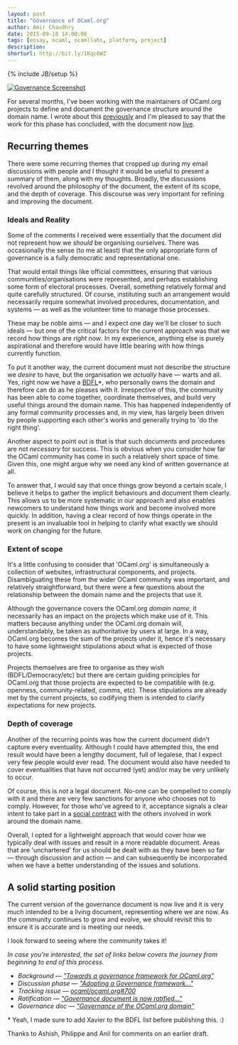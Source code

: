 ```yaml
---
layout: post
title: "Governance of OCaml.org"
author: Amir Chaudhry
date: 2015-09-18 14:00:00
tags: [essay, ocaml, ocamllabs, platform, project]
description:
shorturl: http://bit.ly/1Kqc6WZ
---
```

{% include JB/setup %}

[![Governance Screenshot](http://amirchaudhry.com/images/web/governance-page.png)][gov]

For several months, I've been working with the maintainers of OCaml.org
projects to define and document the governance structure around the domain
name. I wrote about this [previously][init-post] and I'm pleased to say that
the work for this phase has concluded, with the document now [live][gov]. 

## Recurring themes ##

There were some recurring themes that cropped up during my email discussions
with people and I thought it would be useful to present a summary of them,
along with my thoughts. Broadly, the discussions revolved around the
philosophy of the document, the extent of its scope, and the depth of coverage.
This discourse was very important for refining and improving the document.

### Ideals and Reality ###

Some of the comments I received were essentially that the document did not
represent how we *should* be organising ourselves.  There was occasionally the
sense (to me at least) that the only appropriate form of governance is a fully
democratic and representational one. 

That would entail things like official committees, ensuring that various
communities/organisations were represented, and perhaps establishing some
form of electoral processes. Overall, something relatively formal and quite
carefully structured. Of course, instituting such an arrangement would
necessarily require somewhat involved procedures, documentation, and
systems — as well as the volunteer time to manage those processes.

These may be noble aims — and I expect one day we'll be closer to such ideals —
but one of the critical factors for the current approach was that we record
how things are *right now*.  In my experience, anything else is purely
aspirational and therefore would have little bearing with how things currently
function.

To put it another way, the current document must not describe the structure we
*desire* to have, but the organisation we *actually* have — warts and all. 
Yes, right now we have a [BDFL][]\*, who personally owns the domain and
therefore can do as he pleases with it.  Irrespective of this, the community
has been able to come together, coordinate themselves, and build very useful
things around the domain name.  This has happened independently of any formal
community processes and, in my view, has largely been driven by people
supporting each other's works and generally trying to 'do the right thing'.

Another aspect to point out is that is that such documents and procedures are
not *necessary* for success. This is obvious when you consider how far the
OCaml community has come in such a relatively short space of time. Given this,
one might argue why we need any kind of written governance at all.  

To answer that, I would say that once things grow beyond a certain scale, I
believe it helps to gather the implicit behaviours and document them clearly. 
This allows us to be more systematic in our approach and also enables
newcomers to understand how things work and become involved more quickly. In
addition, having a clear record of how things operate in the present is an
invaluable tool in helping to clarify what exactly we should work on changing
for the future.


### Extent of scope ###

It's a little confusing to consider that 'OCaml.org' is simultaneously a
collection of websites, infrastructural components, and projects.
Disambiguating these from the wider OCaml community was important, and
relatively straightforward, but there were a few questions about the
relationship between the domain name and the projects that use it.

Although the governance covers the OCaml.org *domain name*, it necessarily has
an impact on the projects which make use of it.  This matters because anything
under the OCaml.org domain will, understandably, be taken as authoritative by
users at large. In a way, OCaml.org becomes the sum of the projects under it,
hence it's necessary to have some lightweight stipulations about what is
expected of those projects.

Projects themselves are free to organise as they wish (BDFL/Democracy/etc) but
there are certain guiding principles for OCaml.org that those projects are
expected to be compatible with (e.g. openness, community-related, comms, etc).
These stipulations are already met by the current projects, so codifying them
is intended to clarify expectations for new projects.


### Depth of coverage ###

Another of the recurring points was how the current document didn't capture
every eventuality.  Although I could have attempted this, the end result would
have been a lengthy document, full of legalese, that I expect very few people
would ever read.  The document would also have needed to cover eventualities
that have not occurred (yet) and/or may be very unlikely to occur. 

Of course, this is *not* a legal document. No-one can be compelled to comply
with it and there are very few sanctions for anyone who chooses not to comply.
However, for those who've agreed to it, acceptance signals a clear intent to
take part in a [social contract][soc-cont] with the others involved in work
around the domain name.

Overall, I opted for a lightweight approach that would cover how we typically
deal with issues and result in a more readable document.  Areas that are
'unchartered' for us should be dealt with as they have been so far — through
discussion and action — and can subsequently be incorporated when we have a
better understanding of the issues and solutions.


## A solid starting position ##

The current version of the governance document is now live and it is very much
intended to be a living document, representing where we are now.  As the
community continues to grow and evolve, we should revisit this to ensure it is
accurate and is meeting our needs.

I look forward to seeing where the community takes it!

*In case you're interested, the set of links below covers the journey from
beginning to end of this process.*

* *Background — ["Towards a governance framework for OCaml.org"][init-post]*
* *Discussion phase — ["Adopting a Governance framework..."][1]*
* *Tracking issue — [ocaml/ocaml.org#700][2]*
* *Ratification — ["Governance document is now ratified..."][3]*
* *Governance doc — ["Governance of the OCaml.org domain"][gov]*

[BDFL]: https://en.wikipedia.org/wiki/Benevolent_dictator_for_life
[soc-cont]: https://en.wikipedia.org/wiki/Social_contract

[init-post]: http://amirchaudhry.com/towards-governance-framework-for-ocamlorg/
[1]: http://lists.ocaml.org/pipermail/infrastructure/2015-August/000518.html
[2]: https://github.com/ocaml/ocaml.org/issues/700
[3]: http://lists.ocaml.org/pipermail/infrastructure/2015-September/000540.html
[gov]: http://ocaml.org/governance.html

<p class="footnote">
    * Yeah, I made sure to add Xavier to the BDFL list before publishing
    this. :)
</p>
<p class="footnote">
    Thanks to Ashish, Philippe and Anil for comments on an earlier draft.
</p>
